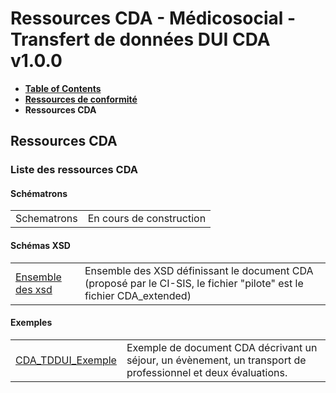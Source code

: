 # Ressources CDA - Médicosocial - Transfert de données DUI CDA v1.0.0

* [**Table of Contents**](toc.md)
* [**Ressources de conformité**](ressources_conformite.md)
* **Ressources CDA**

## Ressources CDA

### Liste des ressources CDA

#### Schématrons

| | |
| :--- | :--- |
| Schematrons | En cours de construction |

#### Schémas XSD

| | |
| :--- | :--- |
| [Ensemble des xsd](https://github.com/ansforge/TestContenuCDA-3-0/tree/main/infrastructure/cda) | Ensemble des XSD définissant le document CDA (proposé par le CI-SIS, le fichier "pilote" est le fichier CDA_extended) |

#### Exemples

| | |
| :--- | :--- |
| [CDA_TDDUI_Exemple](CDA_TDDUI_Exemple_v1.0.1.xml) | Exemple de document CDA décrivant un séjour, un évènement, un transport de professionnel et deux évaluations. |

